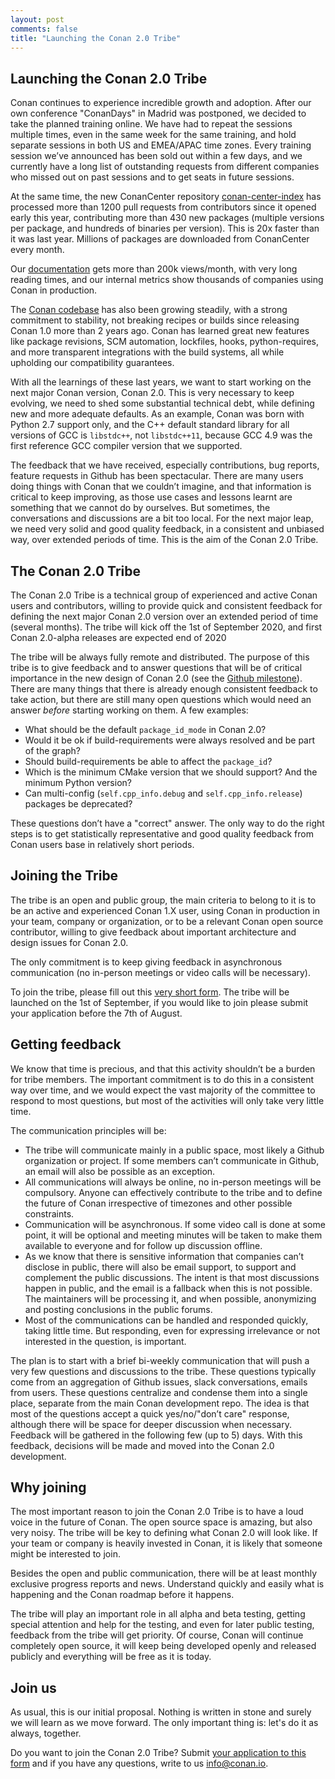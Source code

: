 ```yaml
---
layout: post 
comments: false 
title: "Launching the Conan 2.0 Tribe"
---
```


## Launching the Conan 2.0 Tribe

Conan continues to experience incredible growth and adoption. After our own conference "ConanDays" in Madrid was postponed, we decided to take the planned training online. We have had to repeat the sessions multiple times, even in the same week for the same training, and hold separate  sessions in both US and EMEA/APAC time zones. Every training session we’ve announced has been sold out within a few days, and we currently have a long list of outstanding requests from different companies who missed out on past sessions and to get seats in future sessions.

At the same time, the new ConanCenter repository [conan-center-index](https://github.com/conan-io/conan-center-index) has processed more than 1200 pull requests from contributors since it opened early this year, contributing more than 430 new packages (multiple versions per package, and hundreds of binaries per version). This is 20x faster than it was last year. Millions of packages are downloaded from ConanCenter every month. 

Our [documentation](https://docs.conan.io/en/latest/) gets more than 200k views/month, with very long reading times, and our internal metrics show thousands of companies using Conan in production.

The [Conan codebase](https://github.com/conan-io/conan) has also been growing steadily, with a strong commitment to stability, not breaking recipes or builds since releasing Conan 1.0 more than 2 years ago. Conan has learned great new features like package revisions, SCM automation, lockfiles, hooks, python-requires, and more transparent integrations with the build systems, all while upholding our compatibility guarantees.

With all the learnings of these last years, we want to start working on the next major Conan version, Conan 2.0. This is very necessary to keep evolving, we need to shed some substantial technical debt, while defining new and more adequate defaults. As an example, Conan was born with Python 2.7 support only, and the C++ default standard library for all versions of GCC is ``libstdc++``, not ``libstdc++11``, because GCC 4.9 was the first reference GCC compiler version that we supported.

The feedback that we have received, especially contributions, bug reports, feature requests in Github has been spectacular. There are many users doing things with Conan that we couldn’t imagine, and that information is critical to keep improving, as those use cases and lessons learnt are something that we cannot do by ourselves. But sometimes, the conversations and discussions are a bit too local. For the next major leap, we need very solid and good quality feedback, in a consistent and unbiased way, over extended periods of time. This is the aim of the Conan 2.0 Tribe.


## The Conan 2.0 Tribe

The Conan 2.0 Tribe is a technical group of experienced and active Conan users and contributors, willing to provide quick and consistent feedback for defining the next major Conan 2.0 version over an extended period of time (several months). The tribe will kick off the 1st of September 2020, and first Conan 2.0-alpha releases are expected end of 2020

The tribe will be always fully remote and distributed. The purpose of this tribe is to give feedback and to answer questions that will be of critical importance in the new design of Conan 2.0 (see the [Github milestone](https://github.com/conan-io/conan/milestone/59)). There are many things that there is already enough consistent feedback to take action, but there are still many open questions which would need an answer *before* starting working on them. A few examples:

- What should be the default ``package_id_mode`` in Conan 2.0?
- Would it be ok if build-requirements were always resolved and be part of the graph?
- Should build-requirements be able to affect the ``package_id``?
- Which is the minimum CMake version that we should support? And the minimum Python version?
- Can multi-config (``self.cpp_info.debug`` and ``self.cpp_info.release``) packages be deprecated?

These questions don’t have a "correct" answer. The only way to do the right steps is to get statistically representative and good quality feedback from Conan users base in relatively short periods.


## Joining the Tribe

The tribe is an open and public group, the main criteria to belong to it is to be an active and experienced Conan 1.X user, using Conan in production in your team, company or organization, or to be a relevant Conan open source contributor, willing to give feedback about important architecture and design issues for Conan 2.0.

The only commitment is to keep giving feedback in asynchronous communication (no in-person meetings or video calls will be necessary).

To join the tribe, please fill out this [very short form](https://docs.google.com/forms/d/e/1FAIpQLScJSLSpWQhvipRLBNOazFv8CBpwtjaJ7S5gCrbMcDUzXb2amg/viewform?usp=sf_link). The tribe will be launched on the 1st of September, if you would like to join please submit your application before the 7th of August.


## Getting feedback

We know that time is precious, and that this activity shouldn’t be a burden for tribe members. The important commitment is to do this in a consistent way over time, and we would expect the vast majority of the committee to respond to most questions, but most of the activities will only take very little time. 

The communication principles will be:

- The tribe will communicate mainly in a public space, most likely a Github organization or project. If some members can’t communicate in Github, an email will also be possible as an exception.
- All communications will always be online, no in-person meetings will be compulsory. Anyone can effectively contribute to the tribe and to define the future of Conan irrespective of timezones and other possible constraints.
- Communication will be asynchronous. If some video call is done at some point, it will be optional and meeting minutes will be taken to make them available to everyone and for follow up discussion offline.
- As we know that there is sensitive information that companies can’t disclose in public, there will also be email support, to support and complement the public discussions. The intent is that most discussions happen in public, and the email is a fallback when this is not possible. The maintainers will be processing it, and when possible, anonymizing and posting conclusions in the public forums.
- Most of the communications can be handled and responded quickly, taking little time. But responding, even for expressing irrelevance or not interested in the question, is important.

The plan is to start with a brief bi-weekly communication that will push a very few questions and discussions to the tribe. These questions typically come from an aggregation of Github issues, slack conversations, emails from users. These questions centralize and condense them into a single place, separate from the main Conan development repo. The idea is that most of the questions accept a quick yes/no/"don’t care" response, although there will be space for deeper discussion when necessary. Feedback will be gathered in the following few (up to 5) days. With this feedback, decisions will be made and moved into the Conan 2.0 development.


## Why joining

The most important reason to join the Conan 2.0 Tribe is to have a loud voice in the future of Conan. The open source space is amazing, but also very noisy. The tribe will be key to defining what Conan 2.0 will look like. If your team or company is heavily invested in Conan, it is likely that someone might be interested to join.

Besides the open and public communication, there will be at least monthly exclusive progress reports and news. Understand quickly and easily what is happening and the Conan roadmap before it happens.

The tribe will play an important role in all alpha and beta testing, getting special attention and help for the testing, and even for later public testing, feedback from the tribe will get priority. Of course, Conan will continue completely open source, it will keep being developed openly and released publicly and everything will be free as it is today.


## Join us

As usual, this is our initial proposal. Nothing is written in stone and surely we will learn as we move forward. The only important thing is: let's do it as always, together.

Do you want to join the Conan 2.0 Tribe? Submit [your application to this form](https://docs.google.com/forms/d/e/1FAIpQLScJSLSpWQhvipRLBNOazFv8CBpwtjaJ7S5gCrbMcDUzXb2amg/viewform?usp=sf_link) and if you have any questions, write to us info@conan.io.
